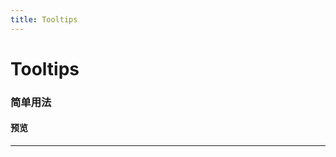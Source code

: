 ```yaml
---
title: Tooltips
---
```

# Tooltips
### 简单用法
#### 预览
<hr><br>
<ClientOnly>
  <swipe-demo></swipe-demo>
</ClientOnly>
